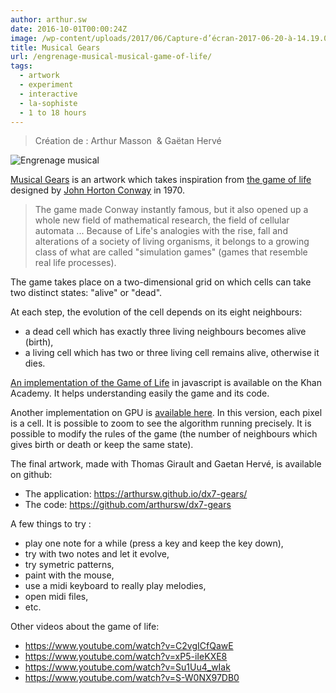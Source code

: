 ```yaml
---
author: arthur.sw
date: 2016-10-01T00:00:24Z
image: /wp-content/uploads/2017/06/Capture-d’écran-2017-06-20-à-14.19.04-thumb.png
title: Musical Gears
url: /engrenage-musical-musical-game-of-life/
tags:
  - artwork
  - experiment
  - interactive
  - la-sophiste
  - 1 to 18 hours
---
```


> Création de : Arthur Masson  & Gaëtan Hervé

![Engrenage musical](/wp-content/uploads/2017/06/Capture-d’écran-2017-06-20-à-14.19.04.png)


[Musical Gears](https://arthursw.github.io/dx7-gears/) is an artwork which takes inspiration from [the game of life](https://en.wikipedia.org/wiki/Conway%27s_Game_of_Life) designed by [John Horton Conway](https://en.wikipedia.org/wiki/John_Horton_Conway "John Horton Conway") in 1970.

> The game made Conway instantly famous, but it also opened up a whole new field of mathematical research, the field of cellular automata ... Because of Life's analogies with the rise, fall and alterations of a society of living organisms, it belongs to a growing class of what are called "simulation games" (games that resemble real life processes).

The game takes place on a two-dimensional grid on which cells can take two distinct states: "alive" or "dead".

At each step, the evolution of the cell depends on its eight neighbours:
 - a dead cell which has exactly three living neighbours becomes alive (birth),
 - a living cell which has two or three living cell remains alive, otherwise it dies.

[An implementation of the Game of Life](https://www.khanacademy.org/computer-programming/game-of-life/879123336) in javascript is available on the Khan Academy. It helps understanding easily the game and its code.

Another implementation on GPU is [available here](http://xpl.github.io/expression/). In this version, each pixel is a cell. It is possible to zoom to see the algorithm running precisely. It is possible to modify the rules of the game (the number of neighbours which gives birth or death or keep the same state).

The final artwork, made with Thomas Girault and Gaetan Hervé, is available on github:

  - The application: <https://arthursw.github.io/dx7-gears/>
  - The code: <https://github.com/arthursw/dx7-gears>

A few things to try :
  
  - play one note for a while (press a key and keep the key down),
  - try with two notes and let it evolve,
  - try symetric patterns,
  - paint with the mouse,
  - use a midi keyboard to really play melodies,
  - open midi files,
  - etc.

Other videos about the game of life:
 - https://www.youtube.com/watch?v=C2vgICfQawE
 - https://www.youtube.com/watch?v=xP5-iIeKXE8
 - https://www.youtube.com/watch?v=Su1Uu4_wIak
 - https://www.youtube.com/watch?v=S-W0NX97DB0
